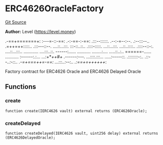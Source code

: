 # ERC4626OracleFactory
[Git Source](https://github.com/Level-Money/contracts/blob/0fa663cd541ef95fb08cd2849fd8cc2be3967548/src/v2/oracles/ERC4626OracleFactory.sol)

**Author:**
Level (https://level.money)

.-==+=======+:
:---=-::-==:
.-:-==-:-==:
.:::--::::::.     .--:-=--:--.       .:--:::--..
.=++=++:::::..     .:::---::--.    ....::...:::.
:::-::..::..      .::::-:::::.     ...::...:::.
...::..::::..     .::::--::-:.    ....::...:::..
............      ....:::..::.    ------:......
...........     ........:....     .....::..:..    ======-......      ...........
:------:.:...   ...:+***++*#+     .------:---.    ...::::.:::...   .....:-----::.
.::::::::-:..   .::--..:-::..    .-=+===++=-==:   ...:::..:--:..   .:==+=++++++*:

Factory contract for ERC4626 Oracle and ERC4626 Delayed Oracle


## Functions
### create


```solidity
function create(IERC4626 vault) external returns (ERC4626Oracle);
```

### createDelayed


```solidity
function createDelayed(IERC4626 vault, uint256 delay) external returns (ERC4626DelayedOracle);
```

